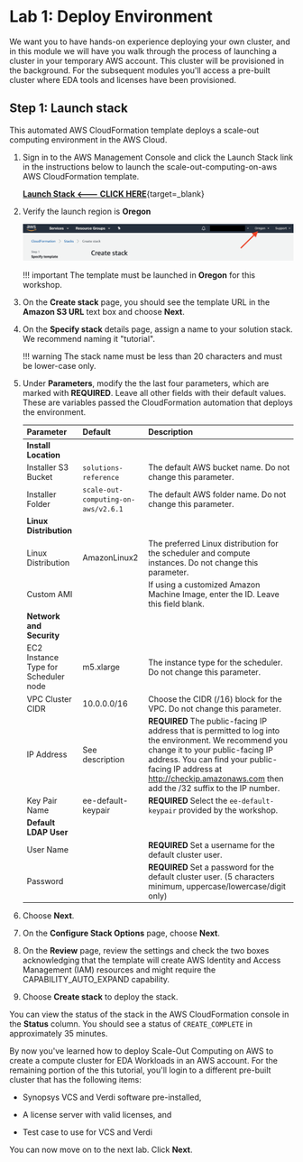 # Lab 1: Deploy Environment

We want you to have hands-on experience deploying your own cluster, and in this module we will have you walk through the process of launching a cluster in your temporary AWS account.  This cluster will be provisioned in the background. For the subsequent modules you'll access a pre-built cluster where EDA tools and licenses have been provisioned. 

## Step 1: Launch stack

This automated AWS CloudFormation template deploys a scale-out computing environment in the AWS Cloud.

1. Sign in to the AWS Management Console and click the Launch Stack link in the instructions below to launch the scale-out-computing-on-aws AWS CloudFormation template.

    [**Launch Stack <--- CLICK HERE**](https://console.aws.amazon.com/cloudformation/home?region=us-west-2#/stacks/new?&templateURL=https://s3.amazonaws.com/solutions-reference/scale-out-computing-on-aws/latest/scale-out-computing-on-aws.template){target=_blank}

1. Verify the launch region is **Oregon**

    ![](../imgs/verify-region.png)

    !!! important
        The template must be launched in **Oregon** for this workshop.

1. On the **Create stack** page, you should see the template URL in the **Amazon S3 URL** text box and choose **Next**.

1. On the **Specify stack** details page, assign a name to your solution stack. We recommend naming it "tutorial".

    !!! warning
         The stack name must be less than 20 characters and must be lower-case only.

1. Under **Parameters**, modify the the last four parameters, which are marked with **REQUIRED**.  Leave all other fields with their default values.  These are variables passed the CloudFormation automation that deploys the environment.

    |Parameter|Default|Description
    ----------|-------|-----------
    |**Install Location**|
    |Installer S3 Bucket|`solutions-reference`|The default AWS bucket name. Do not change this parameter.
    |Installer Folder|`scale-out-computing-on-aws/v2.6.1`|The default AWS folder name. Do not change this parameter.
    |**Linux Distribution**|
    |Linux Distribution|AmazonLinux2|The preferred Linux distribution for the scheduler and compute instances.  Do not change this parameter.
    |Custom AMI|<Optional input>|If using a customized Amazon Machine Image, enter the ID. Leave this field blank.
    |**Network and Security**|
    |EC2 Instance Type for Scheduler node|m5.xlarge|The instance type for the scheduler.  Do not change this parameter.
    |VPC Cluster CIDR|10.0.0.0/16|Choose the CIDR (/16) block for the VPC. Do not change this parameter.
    |IP Address|See description|**REQUIRED** The public-facing IP address that is permitted to log into the environment.  We recommend you change it to your public-facing IP address. You can find your public-facing IP address at http://checkip.amazonaws.com then add the /32 suffix to the IP number. 
    |Key Pair Name|ee-default-keypair|**REQUIRED** Select the `ee-default-keypair` provided by the workshop.
    |**Default LDAP User**|
    |User Name|<Requires input>|**REQUIRED** Set a username for the default cluster user.
    |Password|<Requires input>|**REQUIRED** Set a password for the default cluster user. (5 characters minimum, uppercase/lowercase/digit only)

1. Choose **Next**.

1. On the **Configure Stack Options** page, choose **Next**.

1. On the **Review** page, review the settings and check the two boxes acknowledging that the template will create AWS Identity and Access Management (IAM) resources and might require the CAPABILITY_AUTO_EXPAND capability.

1. Choose **Create stack** to deploy the stack.

You can view the status of the stack in the AWS CloudFormation console in the **Status** column. You should see a status of `CREATE_COMPLETE` in approximately 35 minutes.

By now you've learned how to deploy Scale-Out Computing on AWS to create a compute cluster for EDA Workloads in an AWS account. For the remaining portion of the this tutorial, you'll login to a different pre-built cluster that has the following items:

* Synopsys VCS and Verdi software pre-installed,

* A license server with valid licenses, and

* Test case to use for VCS and Verdi

You can now move on to the next lab. Click **Next**.
